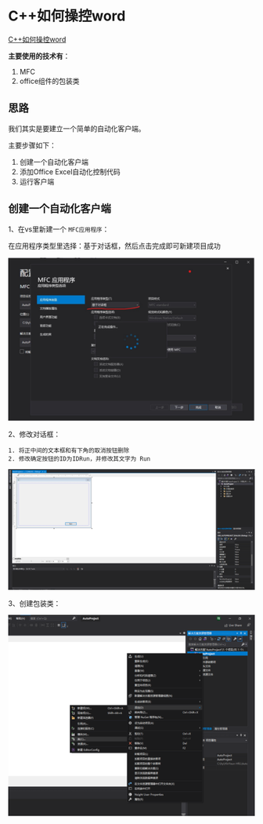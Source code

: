 # C++如何操控word

[C++如何操控word](https://stackoverflow.com/questions/145573/creating-opening-and-printing-a-word-file-from-c)

**主要使用的技术有**：
1. MFC
2. office组件的包装类

## 思路

我们其实是要建立一个简单的自动化客户端。

主要步骤如下：
1. 创建一个自动化客户端
2. 添加Office Excel自动化控制代码
3. 运行客户端

## 创建一个自动化客户端

1、在vs里新建一个 `MFC应用程序`：

在应用程序类型里选择：基于对话框，然后点击完成即可新建项目成功

![](asset/MFCapplicationSetting.jpg)

2、修改对话框：

    1. 将正中间的文本框和有下角的取消按钮删除
    2. 修改确定按钮的ID为IDRun，并修改其文字为 Run

![](asset/Dialog.png)

3、创建包装类：

![](asset/wrapperClass.png)

